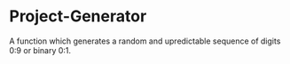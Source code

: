 # Project-Generator
A function which generates a random and upredictable sequence of digits 0:9 or binary 0:1. 
